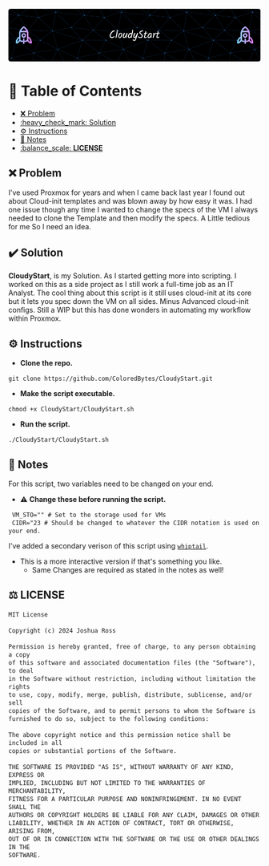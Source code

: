 ![Header](assets/github-header-image.png)

# :link: Table of Contents

- [:x: Problem](#x-problem)
- [:heavy\_check\_mark: Solution](#heavy_check_mark-solution)
- [:gear: Instructions](#gear-instructions)
- [:memo: Notes](#memo-notes)
- [:balance\_scale: **LICENSE**](#balance_scale-license)


## :x: Problem

I've used Proxmox for years and when I came back last year I found out about Cloud-init templates and was blown away by how easy it was. I had one issue though any time I wanted to change the specs of the VM I always needed to clone the Template and then modify the specs. A Little tedious for me So I need an idea. 

## :heavy_check_mark: Solution

**CloudyStart**, is my Solution. As I started getting more into scripting. I worked on this as a side project as I still work a full-time job as an IT Analyst. The cool thing about this script is it still uses cloud-init at its core but it lets you spec down the VM on all sides. Minus Advanced cloud-init configs. Still a WIP but this has done wonders in automating my workflow within Proxmox.

## :gear: Instructions

- **Clone the repo.**
```
git clone https://github.com/ColoredBytes/CloudyStart.git
```


- **Make the script executable.**
 ```
 chmod +x CloudyStart/CloudyStart.sh
 ```

- **Run the script.**
 ```
 ./CloudyStart/CloudyStart.sh
```

## :memo: Notes
For this script, two variables need to be changed on your end.
    
- :warning: **Change these before running the script.**

```
 VM_STO="" # Set to the storage used for VMs
 CIDR="23 # Should be changed to whatever the CIDR notation is used on your end. 
```
I've added a secondary verison of this script using [`whiptail`](CloudyStart-whiptail.sh).

- This is a more interactive version if that's something you like.
    -  Same Changes are required as stated in the notes as well!

## :balance_scale: **LICENSE**

```
MIT License

Copyright (c) 2024 Joshua Ross

Permission is hereby granted, free of charge, to any person obtaining a copy
of this software and associated documentation files (the "Software"), to deal
in the Software without restriction, including without limitation the rights
to use, copy, modify, merge, publish, distribute, sublicense, and/or sell
copies of the Software, and to permit persons to whom the Software is
furnished to do so, subject to the following conditions:

The above copyright notice and this permission notice shall be included in all
copies or substantial portions of the Software.

THE SOFTWARE IS PROVIDED "AS IS", WITHOUT WARRANTY OF ANY KIND, EXPRESS OR
IMPLIED, INCLUDING BUT NOT LIMITED TO THE WARRANTIES OF MERCHANTABILITY,
FITNESS FOR A PARTICULAR PURPOSE AND NONINFRINGEMENT. IN NO EVENT SHALL THE
AUTHORS OR COPYRIGHT HOLDERS BE LIABLE FOR ANY CLAIM, DAMAGES OR OTHER
LIABILITY, WHETHER IN AN ACTION OF CONTRACT, TORT OR OTHERWISE, ARISING FROM,
OUT OF OR IN CONNECTION WITH THE SOFTWARE OR THE USE OR OTHER DEALINGS IN THE
SOFTWARE.
```

